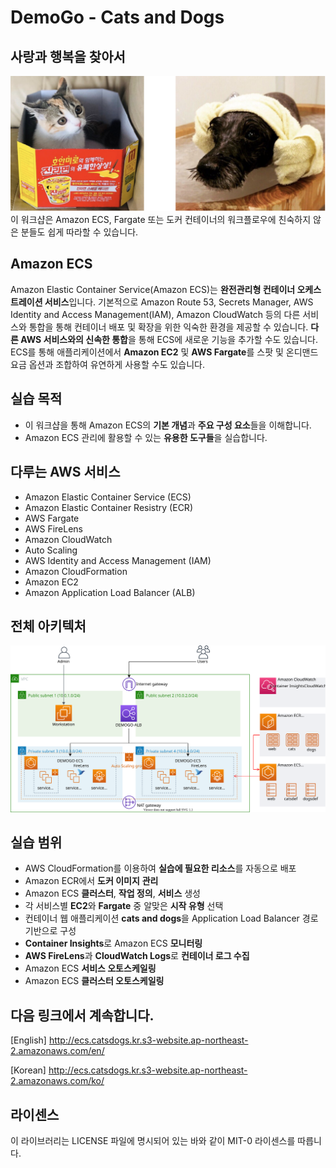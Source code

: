 # DemoGo - Cats and Dogs

## 사랑과 행복을 찾아서
![catsdogs](static/images/intro/catsdogs.svg)
이 워크샵은 Amazon ECS, Fargate 또는 도커 컨테이너의 워크플로우에 친숙하지 않은 분들도 쉽게 따라할 수 있습니다.

## Amazon ECS
Amazon Elastic Container Service(Amazon ECS)는 **완전관리형 컨테이너 오케스트레이션 서비스**입니다. 기본적으로 Amazon Route 53, Secrets Manager, AWS Identity and Access Management(IAM), Amazon CloudWatch 등의 다른 서비스와 통합을 통해 컨테이너 배포 및 확장을 위한 익숙한 환경을 제공할 수 있습니다. **다른 AWS 서비스와의 신속한 통합**을 통해 ECS에 새로운 기능을 추가할 수도 있습니다. ECS를 통해 애플리케이션에서 **Amazon EC2** 및 **AWS Fargate**를 스팟 및 온디맨드 요금 옵션과 조합하여 유연하게 사용할 수도 있습니다.

## 실습 목적
- 이 워크샵을 통해 Amazon ECS의 **기본 개념**과 **주요 구성 요소**들을 이해합니다.
- Amazon ECS 관리에 활용할 수 있는 **유용한 도구들**을 실습합니다.  

## 다루는 AWS 서비스
* Amazon Elastic Container Service (ECS)
* Amazon Elastic Container Resistry (ECR)
* AWS Fargate
* AWS FireLens
* Amazon CloudWatch
* Auto Scaling
* AWS Identity and Access Management (IAM)
* Amazon CloudFormation
* Amazon EC2
* Amazon Application Load Balancer (ALB)

## 전체 아키텍처
![Architecture](static/images/intro/architecture.svg)

## 실습 범위
* AWS CloudFormation를 이용하여 **실습에 필요한 리소스**를 자동으로 배포
* Amazon ECR에서 **도커 이미지** **관리**
* Amazon ECS **클러스터**, **작업 정의**, **서비스** 생성
* 각 서비스별 **EC2**와 **Fargate** 중 알맞은 **시작 유형** 선택
* 컨테이너 웹 애플리케이션 **cats and dogs**을 Application Load Balancer 경로 기반으로 구성
* **Container Insights**로 Amazon ECS **모니터링**
* **AWS FireLens**과 **CloudWatch Logs**로 **컨테이너 로그 수집**
* Amazon ECS **서비스 오토스케일링**
* Amazon ECS **클러스터 오토스케일링**

## 다음 링크에서 계속합니다. 
[English]
http://ecs.catsdogs.kr.s3-website.ap-northeast-2.amazonaws.com/en/

[Korean]
http://ecs.catsdogs.kr.s3-website.ap-northeast-2.amazonaws.com/ko/

## 라이센스
이 라이브러리는 LICENSE 파일에 명시되어 있는 바와 같이 MIT-0 라이센스를 따릅니다. 
